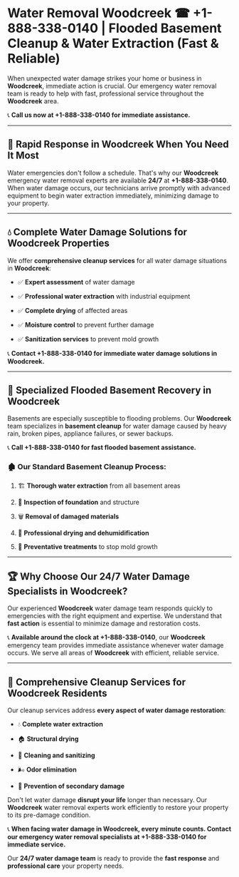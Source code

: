 # Water Removal Woodcreek ☎ +1-888-338-0140 | Flooded Basement Cleanup & Water Extraction (Fast & Reliable)

When unexpected water damage strikes your home or business in **Woodcreek**, immediate action is crucial. Our emergency water removal team is ready to help with fast, professional service throughout the **Woodcreek** area. 

📞 **Call us now at +1-888-338-0140 for immediate assistance.**
---
## 🚀 Rapid Response in Woodcreek When You Need It Most
Water emergencies don't follow a schedule. That's why our **Woodcreek** emergency water removal experts are available **24/7** at **+1-888-338-0140**. When water damage occurs, our technicians arrive promptly with advanced equipment to begin water extraction immediately, minimizing damage to your property.
---
## 💧 Complete Water Damage Solutions for Woodcreek Properties
We offer **comprehensive cleanup services** for all water damage situations in **Woodcreek**:
- ✅ **Expert assessment** of water damage  
- ✅ **Professional water extraction** with industrial equipment  
- ✅ **Complete drying** of affected areas  
- ✅ **Moisture control** to prevent further damage  
- ✅ **Sanitization services** to prevent mold growth  
📞 **Contact +1-888-338-0140 for immediate water damage solutions in Woodcreek.**
---
## 🌊 Specialized Flooded Basement Recovery in Woodcreek
Basements are especially susceptible to flooding problems. Our **Woodcreek** team specializes in **basement cleanup** for water damage caused by heavy rain, broken pipes, appliance failures, or sewer backups. 
📞 **Call +1-888-338-0140 for fast flooded basement assistance.**
### 🏚️ Our Standard Basement Cleanup Process:
1. 🏗️ **Thorough water extraction** from all basement areas  
2. 🔎 **Inspection of foundation** and structure  
3. 🗑️ **Removal of damaged materials**  
4. 💨 **Professional drying and dehumidification**  
5. 🚫 **Preventative treatments** to stop mold growth  
---
## 🏆 Why Choose Our 24/7 Water Damage Specialists in Woodcreek?
Our experienced **Woodcreek** water damage team responds quickly to emergencies with the right equipment and expertise. We understand that **fast action** is essential to minimize damage and restoration costs.
📞 **Available around the clock at +1-888-338-0140**, our **Woodcreek** emergency team provides immediate assistance whenever water damage occurs. We serve all areas of **Woodcreek** with efficient, reliable service.
---
## 🧹 Comprehensive Cleanup Services for Woodcreek Residents
Our cleanup services address **every aspect of water damage restoration**:
- 💧 **Complete water extraction**  
- 🏠 **Structural drying**  
- 🧼 **Cleaning and sanitizing**  
- 🌬️ **Odor elimination**  
- 🚫 **Prevention of secondary damage**  
Don't let water damage **disrupt your life** longer than necessary. Our **Woodcreek** water removal experts work efficiently to restore your property to its pre-damage condition.
📞 **When facing water damage in Woodcreek, every minute counts. Contact our emergency water removal specialists at +1-888-338-0140 for immediate service.**
Our **24/7 water damage team** is ready to provide the **fast response** and **professional care** your property needs.
